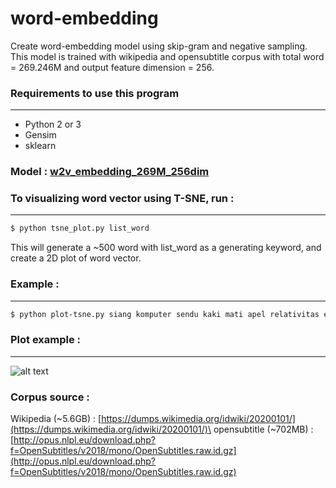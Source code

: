 # word-embedding

Create word-embedding model using skip-gram and negative sampling. This model is trained with wikipedia and opensubtitle corpus with total word = 269.246M and output feature dimension = 256.


### Requirements to use this program
--------
  - Python 2 or 3
  - Gensim
  - sklearn

### Model : [w2v_embedding_269M_256dim](https://drive.google.com/open?id=1Pl4dlrupwIGjRhI_wyLBvm6WZqYEHOlv)

### To visualizing word vector using T-SNE, run :
---------
``` bash
$ python tsne_plot.py list_word
```
This will generate a ~500 word with list_word as a generating keyword, and create
a 2D plot of word vector.

### Example :
--------
```bash
$ python plot-tsne.py siang komputer sendu kaki mati apel relativitas emansipasi jokowi

```

### Plot example :
--------
![alt text](tsne_plot.jpg)

### Corpus source :
Wikipedia (~5.6GB) : [https://dumps.wikimedia.org/idwiki/20200101/](https://dumps.wikimedia.org/idwiki/20200101/)\
opensubtitle (~702MB) : [http://opus.nlpl.eu/download.php?f=OpenSubtitles/v2018/mono/OpenSubtitles.raw.id.gz](http://opus.nlpl.eu/download.php?f=OpenSubtitles/v2018/mono/OpenSubtitles.raw.id.gz)
